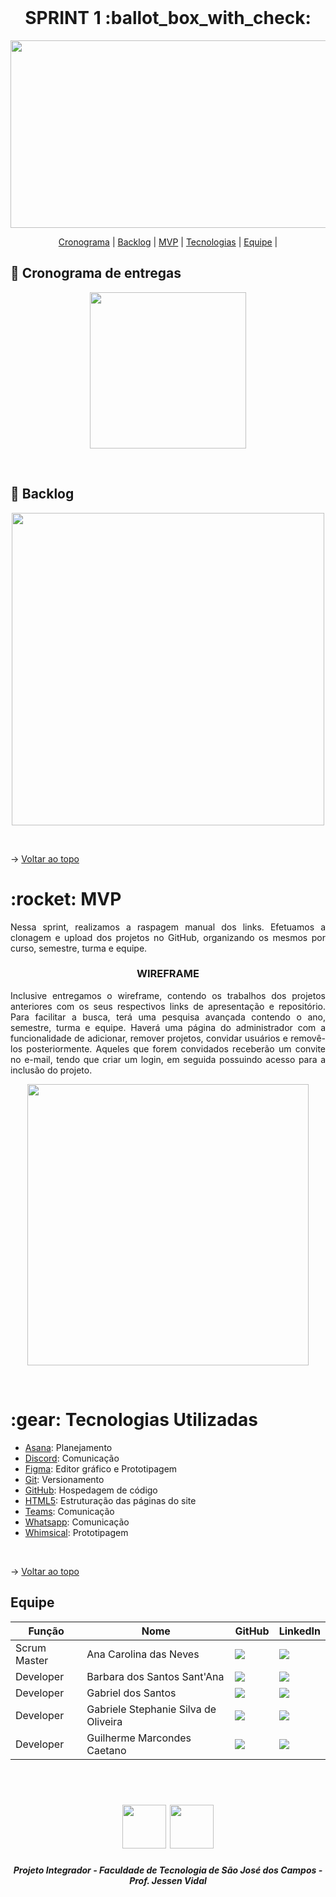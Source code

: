  <br id="topo">
 
<h1 align="center"> SPRINT 1 :ballot_box_with_check: </h1>

<p align="center"> <img src = "https://github.com/api-equipe-5/Projeto_Integrador/blob/master/Imagens/Logo%203.png" height="300" width="600"/></p>

<p align="center">
    <a href="#cronograma">Cronograma</a> | 
    <a href="#backlog">Backlog</a> | 
    <a href="#mvp">MVP</a> | 
    <a href="#tecnologias">Tecnologias</a> | 
    <a href="#equipe">Equipe</a> | 
</p>

<span id="cronograma">
 
## :calendar: Cronograma de entregas
<p align="center"> <img src = "https://github.com/api-equipe-5/Projeto_Integrador/blob/master/Relat%C3%B3rios/Sprint%201/img/cronograma-sprint1.png" height="250"></p>
<br>
 
<span id="backlog">
 
## :pushpin: Backlog
<p align="center"> <img src = "https://github.com/api-equipe-5/Projeto_Integrador/blob/master/Relat%C3%B3rios/Sprint%201/img/backlog-sprint1.png" height="500" /></p>
<br>

 → [Voltar ao topo](#topo)

 <span id="mvp">
 
<h1> :rocket: MVP </h1>
<p align="justify">Nessa sprint, realizamos a raspagem manual dos links. Efetuamos a clonagem e upload dos projetos no GitHub, organizando os mesmos por curso, semestre, turma e equipe.</p>


<h3 align="center"> WIREFRAME </h3>
<p align="justify">Inclusive entregamos o wireframe, contendo os trabalhos dos projetos anteriores com os seus respectivos links de apresentação e repositório. Para facilitar a busca, terá uma pesquisa avançada contendo o ano, semestre, turma e equipe. Haverá uma página do administrador com a funcionalidade de adicionar, remover projetos, convidar usuários e removê-los posteriormente. Aqueles que forem convidados receberão um convite no e-mail, tendo que criar um login, em seguida possuindo acesso para a inclusão do projeto. <br> </p>
<p align="center"> <img src = "https://github.com/api-equipe-5/Projeto_Integrador/blob/master/Relat%C3%B3rios/Sprint%201/img/Prot%C3%B3tipo.gif" height="450"/></p>
<br>
 
<span id="tecnologias">
  
<h1> 	:gear: Tecnologias Utilizadas</h2>

- [Asana](https://www.asana.com/): Planejamento
- [Discord](https://discord.com): Comunicação
- [Figma](http://www.figma.com): Editor gráfico e Prototipagem 
- [Git](https://git-scm.com): Versionamento
- [GitHub](https://github.com/): Hospedagem de código
- [HTML5](): Estruturação das páginas do site
- [Teams](https://teams.microsoft.com): Comunicação
- [Whatsapp](): Comunicação
- [Whimsical](https://whimsical.com): Prototipagem

 
 <br>
 
→ [Voltar ao topo](#topo)
 
<span id="equipe">
 
## Equipe
|Função|Nome|GitHub|LinkedIn|
| -------- | -------- |-------- |-------- |
|Scrum Master|Ana Carolina das Neves|<a href="https://github.com/AnaCarolinaNeves" target="_blank"><img src = "https://img.shields.io/badge/GitHub-100000?style=for-the-badge&logo=github&logoColor=white" target="_blank"></a>|<a href="https://www.linkedin.com/in/ana-carolina-neves-36aa68207/" target="_blank"><img src="https://img.shields.io/badge/-LinkedIn-%230077B5?style=for-the-badge&logo=linkedin&logoColor=white" target="_blank"></a>|
|Developer|Barbara dos Santos Sant'Ana|<a href="https://github.com/BaahSSantana" target="_blanck"><img src = "https://img.shields.io/badge/GitHub-100000?style=for-the-badge&logo=github&logoColor=white" target="_blank"></a>|<a href="https://www.linkedin.com/in/barbara-santana/" target="_blank"><img src="https://img.shields.io/badge/-LinkedIn-%230077B5?style=for-the-badge&logo=linkedin&logoColor=white" target="_blank"></a>|
|Developer|Gabriel dos Santos|<a href="https://github.com/GabriellSantos341" target="_blank"><img src = "https://img.shields.io/badge/GitHub-100000?style=for-the-badge&logo=github&logoColor=white" target="_blank"></a>|<a href="https://www.linkedin.com/in/gabriel-dos-santos-18b9aa220/" target="_blank"><img src="https://img.shields.io/badge/-LinkedIn-%230077B5?style=for-the-badge&logo=linkedin&logoColor=white" target="_blank"></a> |
|Developer|Gabriele Stephanie Silva de Oliveira|<a href="https://github.com/oliveira-gabriele" target="_blanck"><img src = "https://img.shields.io/badge/GitHub-100000?style=for-the-badge&logo=github&logoColor=white" target="_blank"></a> |<a href="https://www.linkedin.com/in/gabriele-oliveira-929317221" target="_blank"><img src="https://img.shields.io/badge/-LinkedIn-%230077B5?style=for-the-badge&logo=linkedin&logoColor=white" target="_blank"></a>|
|Developer|Guilherme Marcondes Caetano|<a href="https://github.com/gui-marcondes" target="_blanck"><img src = "https://img.shields.io/badge/GitHub-100000?style=for-the-badge&logo=github&logoColor=white" target="_blank"></a> |<a href="https://www.linkedin.com/in/guilhermemarcondescaetano" target="_blank"><img src="https://img.shields.io/badge/-LinkedIn-%230077B5?style=for-the-badge&logo=linkedin&logoColor=white" target="_blank"></a>|
<br>


 <h1 align="center"> <img src = "https://fatecsjc-prd.azurewebsites.net/images/logo/fatecsjc_400x192.png" height="70"  align="auto"> <img src = "https://github.com/api-equipe-5/Projeto_Integrador/blob/master/Relat%C3%B3rios/Sprint%201/img/cyb-logo.png" height="70" />
 

 <h5 align="center"> Projeto Integrador - Faculdade de Tecnologia de São José dos Campos - Prof. Jessen Vidal </h5>

